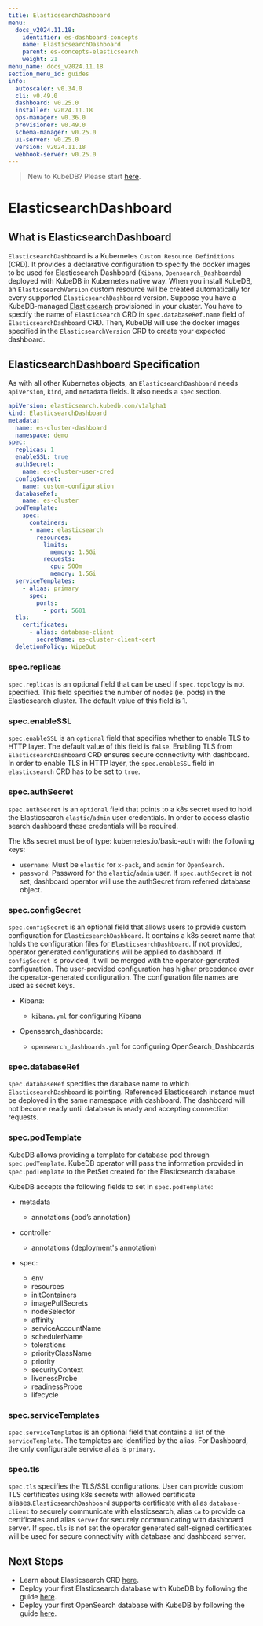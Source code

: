 ```yaml
---
title: ElasticsearchDashboard
menu:
  docs_v2024.11.18:
    identifier: es-dashboard-concepts
    name: ElasticsearchDashboard
    parent: es-concepts-elasticsearch
    weight: 21
menu_name: docs_v2024.11.18
section_menu_id: guides
info:
  autoscaler: v0.34.0
  cli: v0.49.0
  dashboard: v0.25.0
  installer: v2024.11.18
  ops-manager: v0.36.0
  provisioner: v0.49.0
  schema-manager: v0.25.0
  ui-server: v0.25.0
  version: v2024.11.18
  webhook-server: v0.25.0
---
```


> New to KubeDB? Please start [here](/docs/v2024.11.18/README).

# ElasticsearchDashboard

## What is ElasticsearchDashboard

`ElasticsearchDashboard` is a Kubernetes `Custom Resource Definitions` (CRD). It provides a declarative configuration to specify the docker images to be used for Elasticsearch Dashboard (`Kibana`, `Opensearch_Dashboards`) deployed with KubeDB in Kubernetes native way. When you install KubeDB, an `ElasticsearchVersion` custom resource will be created automatically for every supported `ElasticsearchDashboard` version.
Suppose you have a KubeDB-managed [Elasticsearch](/docs/v2024.11.18/guides/elasticsearch/concepts/elasticsearch/) provisioned in your cluster. You have to specify the name of `Elasticsearch` CRD in `spec.databaseRef.name` field of `ElasticsearchDashboard` CRD. Then, KubeDB will use the docker images specified in the `ElasticsearchVersion` CRD to create your expected dashboard.


## ElasticsearchDashboard Specification

As with all other Kubernetes objects, an `ElasticsearchDashboard` needs `apiVersion`, `kind`, and `metadata` fields. It also needs a `spec` section.

```yaml
apiVersion: elasticsearch.kubedb.com/v1alpha1
kind: ElasticsearchDashboard
metadata:
  name: es-cluster-dashboard
  namespace: demo
spec:
  replicas: 1
  enableSSL: true
  authSecret:
    name: es-cluster-user-cred
  configSecret:
    name: custom-configuration
  databaseRef:
    name: es-cluster
  podTemplate:
    spec:
      containers:
      - name: elasticsearch
        resources:
          limits:
            memory: 1.5Gi
          requests:
            cpu: 500m
            memory: 1.5Gi
  serviceTemplates:
    - alias: primary
      spec:
        ports:
          - port: 5601
  tls:
    certificates:
      - alias: database-client
        secretName: es-cluster-client-cert
  deletionPolicy: WipeOut
```



### spec.replicas

`spec.replicas` is an optional field that can be used if `spec.topology` is not specified. This field specifies the number of nodes (ie. pods) in the Elasticsearch cluster. The default value of this field is 1.

### spec.enableSSL

`spec.enableSSL` is an `optional` field that specifies whether to enable TLS to HTTP layer. The default value of this field is `false`. Enabling TLS from `ElasticsearchDashboard` CRD ensures secure connectivity with dashboard. In order to enable TLS in HTTP layer, the `spec.enableSSL` field in `elasticsearch` CRD has to be set to `true`.

### spec.authSecret

`spec.authSecret` is an `optional` field that points to a k8s secret used to hold the Elasticsearch `elastic`/`admin` user credentials. In order to access elastic search dashboard these credentials will be required.

The k8s secret must be of type: kubernetes.io/basic-auth with the following keys:

- `username`: Must be `elastic` for `x-pack`, and `admin` for `OpenSearch`.
- `password`: Password for the `elastic`/`admin` user.
  If `spec.authSecret` is not set, dashboard operator will use the authSecret from referred database object.

### spec.configSecret

`spec.configSecret` is an optional field that allows users to provide custom configuration for `ElasticsearchDashboard`. It contains a k8s secret name that holds the configuration files for `ElasticsearchDashboard`. If not provided, operator generated configurations will be applied to dashboard. If `configSecret` is provided, it will be merged with the operator-generated configuration. The user-provided configuration has higher precedence over the operator-generated configuration. The configuration file names are used as secret keys.

- Kibana:
  - `kibana.yml` for configuring Kibana

- Opensearch_dashboards:
  - `opensearch_dashboards.yml` for configuring OpenSearch_Dashboards

### spec.databaseRef

`spec.databaseRef` specifies the database name to which `ElasticsearchDashboard` is pointing. Referenced Elasticsearch instance must be deployed in the same namespace with dashboard. The dashboard will not become ready until database is ready and accepting connection requests.

### spec.podTemplate

KubeDB allows providing a template for database pod through `spec.podTemplate`. KubeDB operator will pass the information provided in `spec.podTemplate` to the PetSet created for the Elasticsearch database.

KubeDB accepts the following fields to set in `spec.podTemplate`:

- metadata
  - annotations (pod’s annotation)

- controller
  - annotations (deployment's annotation)

- spec:
  - env
  - resources
  - initContainers
  - imagePullSecrets
  - nodeSelector
  - affinity
  - serviceAccountName
  - schedulerName
  - tolerations
  - priorityClassName
  - priority
  - securityContext
  - livenessProbe
  - readinessProbe
  - lifecycle


### spec.serviceTemplates

`spec.serviceTemplates` is an optional field that contains a list of the `serviceTemplate`. The templates are identified by the alias. For Dashboard, the only configurable service alias is `primary`.

### spec.tls

`spec.tls` specifies the TLS/SSL configurations. User can provide custom TLS certificates using k8s secrets with allowed certificate aliases.`ElasticsearchDashboard` supports certificate with alias `database-client` to securely communicate with elasticsearch, alias `ca` to provide ca certificates and alias `server` for securely communicating with dashboard server. If `spec.tls` is not set the operator generated self-signed certificates will be used for secure connectivity with database and dashboard server.


## Next Steps

- Learn about Elasticsearch CRD [here](/docs/v2024.11.18/guides/elasticsearch/concepts/elasticsearch/).
- Deploy your first Elasticsearch database with KubeDB by following the guide [here](/docs/v2024.11.18/guides/elasticsearch/quickstart/overview/elasticsearch/).
- Deploy your first OpenSearch database with KubeDB by following the guide [here](/docs/v2024.11.18/guides/elasticsearch/quickstart/overview/opensearch/).
